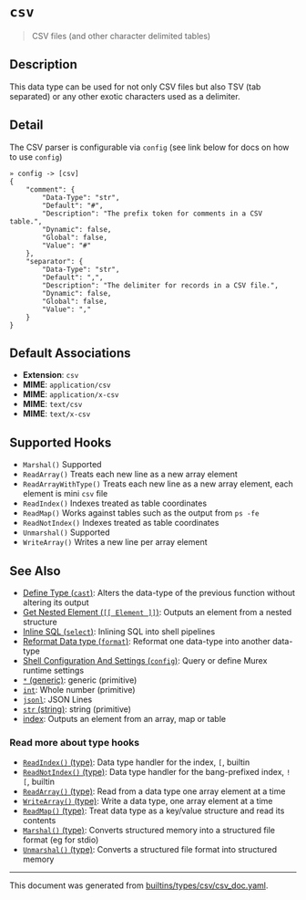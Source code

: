 # `csv`

> CSV files (and other character delimited tables)

## Description

This data type can be used for not only CSV files but also TSV (tab separated)
or any other exotic characters used as a delimiter.

## Detail

The CSV parser is configurable via `config` (see link below for docs on how to
use `config`)

```
» config -> [csv]      
{
    "comment": {
        "Data-Type": "str",
        "Default": "#",
        "Description": "The prefix token for comments in a CSV table.",
        "Dynamic": false,
        "Global": false,
        "Value": "#"
    },
    "separator": {
        "Data-Type": "str",
        "Default": ",",
        "Description": "The delimiter for records in a CSV file.",
        "Dynamic": false,
        "Global": false,
        "Value": ","
    }
}
```

## Default Associations

* **Extension**: `csv`
* **MIME**: `application/csv`
* **MIME**: `application/x-csv`
* **MIME**: `text/csv`
* **MIME**: `text/x-csv`


## Supported Hooks

* `Marshal()`
    Supported
* `ReadArray()`
    Treats each new line as a new array element
* `ReadArrayWithType()`
    Treats each new line as a new array element, each element is mini `csv` file
* `ReadIndex()`
    Indexes treated as table coordinates
* `ReadMap()`
    Works against tables such as the output from `ps -fe` 
* `ReadNotIndex()`
    Indexes treated as table coordinates
* `Unmarshal()`
    Supported
* `WriteArray()`
    Writes a new line per array element

## See Also

* [Define Type (`cast`)](../commands/cast.md):
  Alters the data-type of the previous function without altering its output
* [Get Nested Element (`[[ Element ]]`)](../parser/element.md):
  Outputs an element from a nested structure
* [Inline SQL (`select`)](../optional/select.md):
  Inlining SQL into shell pipelines
* [Reformat Data type (`format`)](../commands/format.md):
  Reformat one data-type into another data-type
* [Shell Configuration And Settings (`config`)](../commands/config.md):
  Query or define Murex runtime settings
* [`*` (generic)](../types/generic.md):
  generic (primitive)
* [`int`](../types/int.md):
  Whole number (primitive)
* [`jsonl`](../types/jsonl.md):
  JSON Lines
* [`str` (string)](../types/str.md):
  string (primitive)
* [index](../parser/item-index.md):
  Outputs an element from an array, map or table

### Read more about type hooks

- [`ReadIndex()` (type)](../apis/ReadIndex.md): Data type handler for the index, `[`, builtin
- [`ReadNotIndex()` (type)](../apis/ReadNotIndex.md): Data type handler for the bang-prefixed index, `![`, builtin
- [`ReadArray()` (type)](../apis/ReadArray.md): Read from a data type one array element at a time
- [`WriteArray()` (type)](../apis/WriteArray.md): Write a data type, one array element at a time
- [`ReadMap()` (type)](../apis/ReadMap.md): Treat data type as a key/value structure and read its contents
- [`Marshal()` (type)](../apis/Marshal.md): Converts structured memory into a structured file format (eg for stdio)
- [`Unmarshal()` (type)](../apis/Unmarshal.md): Converts a structured file format into structured memory

<hr/>

This document was generated from [builtins/types/csv/csv_doc.yaml](https://github.com/lmorg/murex/blob/master/builtins/types/csv/csv_doc.yaml).